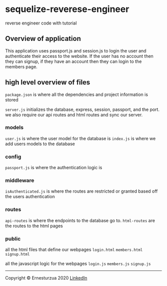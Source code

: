 # sequelize-reverese-engineer
reverse engineer code with tutorial

## Overview of application
This application uses passport.js and session.js to login the user and authenticate their access to the website. If the user has no account then they can signup, if they have an account then they can login to the members page.


## high level overview of files
`package.json` is where all the dependencies and project information is stored

`server.js` initializes the database, express, session, passport, and the port.
we also require our api routes and html routes and sync our server.

### models
`user.js` is where the user model for the database is 
`index.js` is where we add users models to the database

### config 
`passport.js` is where the authentication logic is

### middleware
`isAuthenticated.js` is where the routes are restricted or granted based off the users authentication

### routes
`api-routes` is where the endpoints to the database go to.
`html-routes` are the routes to the html pages

### public
all the html files that define our webpages
`login.html` 
`members.html`
`signup.html`

all the javascript logic for the webpages
`login.js`
`members.js`
`signup.js`


***
Copyright &copy; Ernesturzua 2020
 [LinkedIn](https://www.linkedin.com/in/ernesturzua/)


